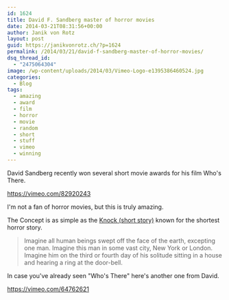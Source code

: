 ```yaml
---
id: 1624
title: David F. Sandberg master of horror movies
date: 2014-03-21T08:31:56+00:00
author: Janik von Rotz
layout: post
guid: https://janikvonrotz.ch/?p=1624
permalink: /2014/03/21/david-f-sandberg-master-of-horror-movies/
dsq_thread_id:
  - "2475064304"
image: /wp-content/uploads/2014/03/Vimeo-Logo-e1395386460524.jpg
categories:
  - Blog
tags:
  - amazing
  - award
  - film
  - horror
  - movie
  - random
  - short
  - stuff
  - vimeo
  - winning
---
```

David Sandberg recently won several short movie awards for his film Who's There.

https://vimeo.com/82920243

I'm not a fan of horror movies, but this is truly amazing.
<!--more-->
The Concept is as simple as the [Knock (short story)](http://en.wikipedia.org/wiki/Knock_(short_story)) known for the shortest horror story.

> Imagine all human beings swept off the face of the earth, excepting one man. Imagine this man in some vast city, New York or London. Imagine him on the third or fourth day of his solitude sitting in a house and hearing a ring at the door-bell.

In case you've already seen "Who's There" here's another one from David.

https://vimeo.com/64762621
